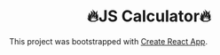 <h1 align="center">🔥JS Calculator🔥</h1>

This project was bootstrapped with [Create React App](https://github.com/facebookincubator/create-react-app).